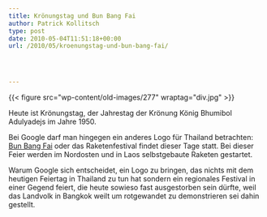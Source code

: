 ```yaml
---
title: Krönungstag und Bun Bang Fai
author: Patrick Kollitsch
type: post
date: 2010-05-04T11:51:18+00:00
url: /2010/05/kroenungstag-und-bun-bang-fai/




---
```

 

{{< figure src="wp-content/old-images/277" wraptag="div.jpg" >}}

Heute ist Krönungstag, der Jahrestag der Krönung König Bhumibol Adulyadejs im Jahre 1950.

Bei Google darf man hingegen ein anderes Logo für Thailand betrachten: [Bun Bang Fai][1] oder das Raketenfestival findet dieser Tage statt. Bei dieser Feier werden im Nordosten und in Laos selbstgebaute Raketen gestartet. 

Warum Google sich entscheidet, ein Logo zu bringen, das nichts mit dem heutigen Feiertag in Thailand zu tun hat sondern ein regionales Festival in einer Gegend feiert, die heute sowieso fast ausgestorben sein dürfte, weil das Landvolk in Bangkok weilt um rotgewandet zu demonstrieren sei dahin gestellt.

 [1]: http://en.wikipedia.org/wiki/Rocket_Festival
